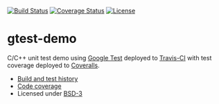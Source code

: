[![Build Status](https://travis-ci.org/bast/gtest-demo.svg?branch=master)](https://travis-ci.org/bast/gtest-demo/builds)
[![Coverage Status](https://coveralls.io/repos/bast/gtest-demo/badge.png?branch=master)](https://coveralls.io/r/bast/gtest-demo?branch=master)
[![License](https://img.shields.io/badge/license-%20BSD--3-blue.svg)](../master/LICENSE)


gtest-demo
==========

C/C++ unit test demo using [Google Test](https://code.google.com/p/googletest) deployed to
[Travis-CI](https://travis-ci.org/bast/gtest-demo/builds) with test coverage
deployed to [Coveralls](https://coveralls.io/r/bast/gtest-demo).

- [Build and test history](https://travis-ci.org/bast/gtest-demo/builds)
- [Code coverage](https://coveralls.io/r/bast/gtest-demo)
- Licensed under [BSD-3](../master/LICENSE)
